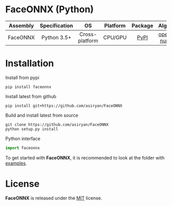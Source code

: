 # FaceONNX (Python)
| Assembly | Specification | OS | Platform | Package | Algebra |
|-------------|:-------------:|:-------------:|:-------------:|:--------------:|:--------------:|
| FaceONNX | Python 3.5+ | Cross-platform | CPU/GPU | [PyPI](https://pypi.org/project/faceonnx/) | [opencv](https://opencv.org/), [numpy](https://numpy.org/) |

# Installation
Install from pypi
```
pip install faceonnx
```
  
Install latest from github  
```
pip install git+https://github.com/asiryan/FaceONNX
```
  
Build and install latest from source  
```
git clone https://github.com/asiryan/FaceONNX
python setup.py install
```
  
Python interface  
```python
import faceonnx
```
To get started with **FaceONNX**, it is recommended to look at the folder with [examples](https://github.com/asiryan/FaceONNX/tree/main/python/examples).  

# License
**FaceONNX** is released under the [MIT](https://github.com/asiryan/FaceONNX/blob/main/python/LICENSE) license.

